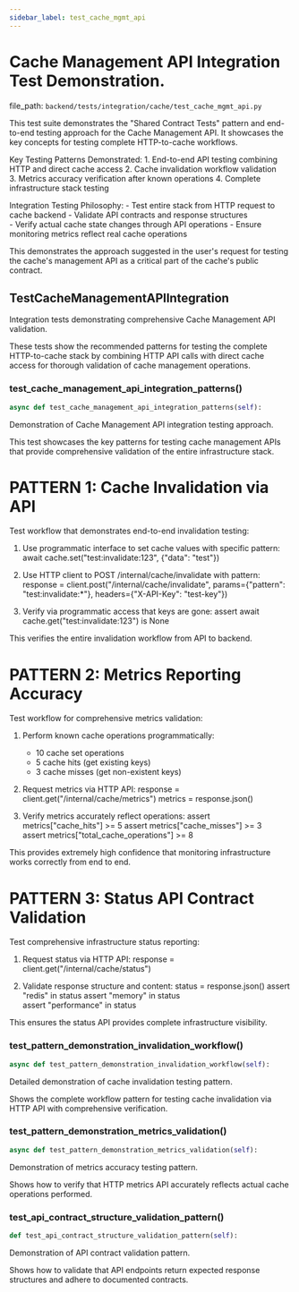 ```yaml
---
sidebar_label: test_cache_mgmt_api
---
```


# Cache Management API Integration Test Demonstration.

  file_path: `backend/tests/integration/cache/test_cache_mgmt_api.py`

This test suite demonstrates the "Shared Contract Tests" pattern and end-to-end 
testing approach for the Cache Management API. It showcases the key concepts 
for testing complete HTTP-to-cache workflows.

Key Testing Patterns Demonstrated:
    1. End-to-end API testing combining HTTP and direct cache access
    2. Cache invalidation workflow validation  
    3. Metrics accuracy verification after known operations
    4. Complete infrastructure stack testing

Integration Testing Philosophy:
    - Test entire stack from HTTP request to cache backend
    - Validate API contracts and response structures  
    - Verify actual cache state changes through API operations
    - Ensure monitoring metrics reflect real cache operations

This demonstrates the approach suggested in the user's request for testing
the cache's management API as a critical part of the cache's public contract.

## TestCacheManagementAPIIntegration

Integration tests demonstrating comprehensive Cache Management API validation.

These tests show the recommended patterns for testing the complete HTTP-to-cache
stack by combining HTTP API calls with direct cache access for thorough
validation of cache management operations.

### test_cache_management_api_integration_patterns()

```python
async def test_cache_management_api_integration_patterns(self):
```

Demonstration of Cache Management API integration testing approach.

This test showcases the key patterns for testing cache management APIs
that provide comprehensive validation of the entire infrastructure stack.

PATTERN 1: Cache Invalidation via API
====================================
Test workflow that demonstrates end-to-end invalidation testing:

1. Use programmatic interface to set cache values with specific pattern:
   await cache.set("test:invalidate:123", {"data": "test"})
   
2. Use HTTP client to POST /internal/cache/invalidate with pattern:
   response = client.post("/internal/cache/invalidate", 
                        params={"pattern": "test:invalidate:*"},
                        headers={"X-API-Key": "test-key"})
   
3. Verify via programmatic access that keys are gone:
   assert await cache.get("test:invalidate:123") is None
   
This verifies the entire invalidation workflow from API to backend.

PATTERN 2: Metrics Reporting Accuracy
=====================================
Test workflow for comprehensive metrics validation:

1. Perform known cache operations programmatically:
   - 10 cache set operations  
   - 5 cache hits (get existing keys)
   - 3 cache misses (get non-existent keys)
   
2. Request metrics via HTTP API:
   response = client.get("/internal/cache/metrics")
   metrics = response.json()
   
3. Verify metrics accurately reflect operations:
   assert metrics["cache_hits"] >= 5
   assert metrics["cache_misses"] >= 3  
   assert metrics["total_cache_operations"] >= 8
   
This provides extremely high confidence that monitoring infrastructure
works correctly from end to end.

PATTERN 3: Status API Contract Validation  
=========================================
Test comprehensive infrastructure status reporting:

1. Request status via HTTP API:
   response = client.get("/internal/cache/status")
   
2. Validate response structure and content:
   status = response.json()
   assert "redis" in status
   assert "memory" in status  
   assert "performance" in status
   
This ensures the status API provides complete infrastructure visibility.

### test_pattern_demonstration_invalidation_workflow()

```python
async def test_pattern_demonstration_invalidation_workflow(self):
```

Detailed demonstration of cache invalidation testing pattern.

Shows the complete workflow pattern for testing cache invalidation
via HTTP API with comprehensive verification.

### test_pattern_demonstration_metrics_validation()

```python
async def test_pattern_demonstration_metrics_validation(self):
```

Demonstration of metrics accuracy testing pattern.

Shows how to verify that HTTP metrics API accurately reflects
actual cache operations performed.

### test_api_contract_structure_validation_pattern()

```python
def test_api_contract_structure_validation_pattern(self):
```

Demonstration of API contract validation pattern.

Shows how to validate that API endpoints return expected response
structures and adhere to documented contracts.
